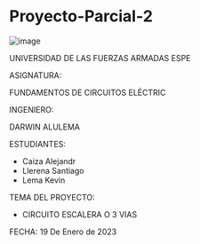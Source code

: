 # Proyecto-Parcial-2

![image](https://user-images.githubusercontent.com/116772752/208487145-d0353032-6309-4f57-a2a8-ec74218dba3d.png)

UNIVERSIDAD DE LAS FUERZAS ARMADAS ESPE

ASIGNATURA: 

FUNDAMENTOS DE CIRCUITOS ELÉCTRIC

INGENIERO:

DARWIN ALULEMA

ESTUDIANTES:

* Caiza Alejandr
* Llerena Santiago 
* Lema Kevin

TEMA DEL PROYECTO:

* CIRCUITO ESCALERA O 3 VIAS 

FECHA: 19 De Enero de 2023
